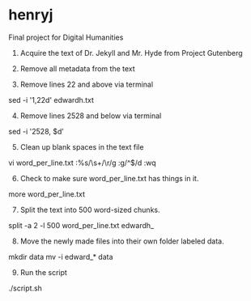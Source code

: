 # henryj
Final project for Digital Humanities

1. Acquire the text of Dr. Jekyll and Mr. Hyde from Project Gutenberg

2. Remove all metadata from the text

3. Remove lines 22 and above via terminal

sed -i '1,22d' edwardh.txt

4. Remove lines 2528 and below via terminal

sed -i '2528, $d'

5. Clean up blank spaces in the text file

vi word_per_line.txt
:%s/\s\+/\r/g
:g/^$/d
:wq

6. Check to make sure word_per_line.txt has things in it.

more word_per_line.txt

7. Split the text into 500 word-sized chunks.

split -a 2 -l 500 word_per_line.txt edwardh_

8. Move the newly made files into their own folder labeled data.

mkdir data
mv -i edward_* data

9. Run the script

./script.sh
